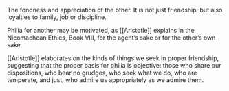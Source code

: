 The fondness and appreciation of the other. It is not just friendship, but also loyalties to family, job or discipline.

Philia for another may be motivated, as [[Aristotle]] explains in the Nicomachean Ethics, Book VIII, for the agent’s sake or for the other’s own sake.

[[Aristotle]] elaborates on the kinds of things we seek in proper friendship, suggesting that the proper basis for philia is objective: those who share our dispositions, who bear no grudges, who seek what we do, who are temperate, and just, who admire us appropriately as we admire them.
